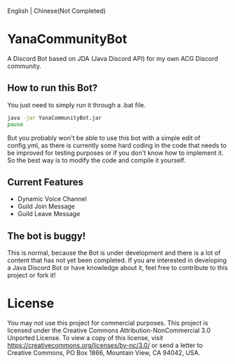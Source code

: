 English | Chinese(Not Completed)

# YanaCommunityBot
A Discord Bot based on JDA (Java Discord API) for my own ACG Discord community.

## How to run this Bot?
You just need to simply run it through a .bat file.
```bat
java -jar YanaCommunityBot.jar
pause
```
But you probably won't be able to use this bot with a simple edit of config.yml, as there is currently some hard coding in the code that needs to be improved for testing purposes or if you don't know how to implement it. So the best way is to modify the code and compile it yourself.

## Current Features
- Dynamic Voice Channel
- Guild Join Message
- Guild Leave Message

## The bot is buggy!
This is normal, because the Bot is under development and there is a lot of content that has not yet been completed.
If you are interested in developing a Java Discord Bot or have knowledge about it, feel free to contribute to this project or fork it!

# License
You may not use this project for commercial purposes.
This project is licensed under the Creative Commons Attribution-NonCommercial 3.0 Unported License.
To view a copy of this license, visit https://creativecommons.org/licenses/by-nc/3.0/ or send a letter to Creative Commons, PO Box 1866, Mountain View, CA 94042, USA.